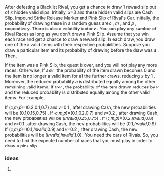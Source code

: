 After defeating a Blacklist Rival, you get a chance to draw 1
 reward slip out of 𝑥
 hidden valid slips. Initially, 𝑥=3
 and these hidden valid slips are Cash Slip, Impound Strike Release Marker and Pink Slip of Rival's Car. Initially, the probability of drawing these in a random guess are 𝑐
, 𝑚
, and 𝑝
, respectively. There is also a volatility factor 𝑣
. You can play any number of Rival Races as long as you don't draw a Pink Slip. Assume that you win each race and get a chance to draw a reward slip. In each draw, you draw one of the 𝑥
 valid items with their respective probabilities. Suppose you draw a particular item and its probability of drawing before the draw was 𝑎
. Then,

If the item was a Pink Slip, the quest is over, and you will not play any more races.
Otherwise,
If 𝑎≤𝑣
, the probability of the item drawn becomes 0
 and the item is no longer a valid item for all the further draws, reducing 𝑥
 by 1
. Moreover, the reduced probability 𝑎
 is distributed equally among the other remaining valid items.
If 𝑎>𝑣
, the probability of the item drawn reduces by 𝑣
 and the reduced probability is distributed equally among the other valid items.
For example,

If (𝑐,𝑚,𝑝)=(0.2,0.1,0.7)
 and 𝑣=0.1
, after drawing Cash, the new probabilities will be (0.1,0.15,0.75)
.
If (𝑐,𝑚,𝑝)=(0.1,0.2,0.7)
 and 𝑣=0.2
, after drawing Cash, the new probabilities will be (𝐼𝑛𝑣𝑎𝑙𝑖𝑑,0.25,0.75)
.
If (𝑐,𝑚,𝑝)=(0.2,𝐼𝑛𝑣𝑎𝑙𝑖𝑑,0.8)
 and 𝑣=0.1
, after drawing Cash, the new probabilities will be (0.1,𝐼𝑛𝑣𝑎𝑙𝑖𝑑,0.9)
.
If (𝑐,𝑚,𝑝)=(0.1,𝐼𝑛𝑣𝑎𝑙𝑖𝑑,0.9)
 and 𝑣=0.2
, after drawing Cash, the new probabilities will be (𝐼𝑛𝑣𝑎𝑙𝑖𝑑,𝐼𝑛𝑣𝑎𝑙𝑖𝑑,1.0)
.
You need the cars of Rivals. So, you need to find the expected number of races that you must play in order to draw a pink slip.


### ideas
1. 